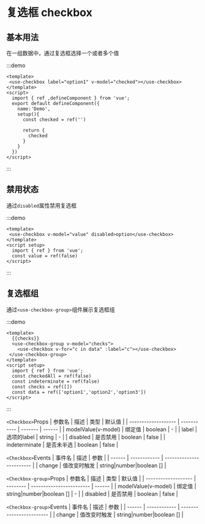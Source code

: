 # 复选框 checkbox

<h2>基本用法</h2>

在一组数据中，通过复选框选择一个或者多个值

:::demo 

```vue
<template>
 <use-checkbox label="option1" v-model="checked"></use-checkbox>
</template>
<script>
  import { ref ,defineComponent } from 'vue';
  export default defineComponent({
    name:'Demo',
    setup(){
      const checked = ref('')

      return {
        checked
      }
    }
  })
</script>
```
:::


<h2>禁用状态</h2>

通过`disabled`属性禁用复选框

:::demo 

```vue
<template>
 <use-checkbox v-model="value" disabled>option</use-checkbox>
</template>
<script setup>
  import { ref } from 'vue';
  const value = ref(false)
</script>
```
:::

<h2>复选框组</h2>

通过`<use-checkbox-group>`组件展示复选框组

:::demo 

```vue
<template>
  {{checks}}
  <use-checkbox-group v-model="checks">
    <use-checkbox v-for="c in data" :label="c"></use-checkbox>
 </use-checkbox-group>
</template>
<script setup>
  import { ref } from 'vue';
  const checkedAll = ref(false)
  const indeterminate = ref(false)
  const checks = ref([])
  const data = ref(['option1','option2','option3'])
</script>
```
:::


`<Checkbox>`Props
| 参数名           | 描述      | 类型  | 默认值 |
| ------------------- | ----------- | ------- | ------ |
| modelValue(v-model) | 绑定值   | boolean | -      |
| label               | 选项的label | string  | -      |
| disabled            | 是否禁用 | boolean | false  |
| indeterminate       | 是否未半选 | boolean | false  |


`<Checkbox>`Events
| 事件名 | 描述       | 参数                   |
| ------ | ------------ | ------------------------ |
| change | 值改变时触发 | string|number|boolean [] |


`<Checkbox-group>`Props
| 参数名           | 描述   | 类型                   | 默认值 |
| ------------------- | -------- | ------------------------ | ------ |
| modelValue(v-model) | 绑定值 | string|number|boolean [] | -      |
| disabled            | 是否禁用 | boolean                  | false  |


`<Checkbox-group>`Events
| 事件名 | 描述       | 参数                   |
| ------ | ------------ | ------------------------ |
| change | 值改变时触发 | string|number|boolean [] |
